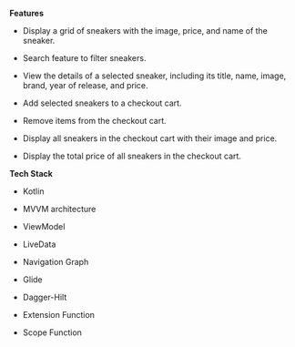 
**Features**

- Display a grid of sneakers with the image, price, and name of the sneaker.

- Search feature to filter sneakers.

- View the details of a selected sneaker, including its title, name, image, brand, year of release, and price.

- Add selected sneakers to a checkout cart.

- Remove items from the checkout cart.

- Display all sneakers in the checkout cart with their image and price.

- Display the total price of all sneakers in the checkout cart.

**Tech Stack**

- Kotlin

- MVVM architecture

- ViewModel

- LiveData

- Navigation Graph

- Glide

- Dagger-Hilt

- Extension Function

- Scope Function
